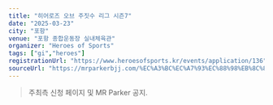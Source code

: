 ```yaml
---
title: "히어로즈 오브 주짓수 리그 시즌7"
date: "2025-03-23"
city: "포항"
venue: "포항 종합운동장 실내체육관"
organizer: "Heroes of Sports"
tags: ["gi","heroes"]
registrationUrl: "https://www.heroesofsports.kr/events/application/136"
sourceUrl: "https://mrparkerbjj.com/%EC%A3%BC%EC%A7%93%EC%88%98%EB%8C%80%ED%9A%8C-%ED%9E%88%EC%96%B4%EB%A1%9C%EC%A6%88-%EC%98%A4%EB%B8%8C-%EC%A3%BC%EC%A7%93%EC%88%98-%EC%8B%9C%EC%A6%8C-7-%ED%8F%AC%ED%95%AD-%EB%8C%80%ED%9A%8C-2/"
---
```


> 주최측 신청 페이지 및 MR Parker 공지.
